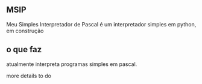 MSIP
--------------------------------------------------
Meu Simples Interpretador de Pascal
é um interpretador simples em python, em construção


o que faz
------------------------------------------

atualmente interpreta programas simples em pascal.  

more details to do  
